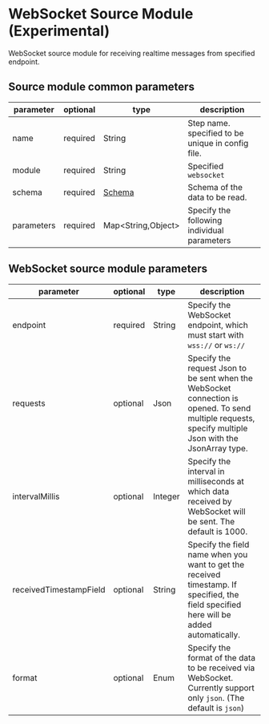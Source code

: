 # WebSocket Source Module (Experimental)

WebSocket source module for receiving realtime messages from specified endpoint.

## Source module common parameters

| parameter | optional | type | description |
| --- | --- | --- | --- |
| name | required | String | Step name. specified to be unique in config file. |
| module | required | String | Specified `websocket` |
| schema | required | [Schema](SCHEMA.md) | Schema of the data to be read. |
| parameters | required | Map<String,Object\> | Specify the following individual parameters |

## WebSocket source module parameters

| parameter | optional | type | description |
| --- | --- | --- | --- |
| endpoint | required | String | Specify the WebSocket endpoint, which must start with `wss://` or `ws://` |
| requests | optional | Json | Specify the request Json to be sent when the WebSocket connection is opened. To send multiple requests, specify multiple Json with the JsonArray type. |
| intervalMillis | optional | Integer | Specify the interval in milliseconds at which data received by WebSocket will be sent. The default is 1000. |
| receivedTimestampField | optional | String | Specify the field name when you want to get the received timestamp. If specified, the field specified here will be added automatically. |
| format | optional | Enum | Specify the format of the data to be received via WebSocket. Currently support only `json`. (The default is `json`) |
